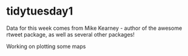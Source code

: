 # tidytuesday1
Data for this week comes from Mike Kearney - author of the awesome rtweet package, as well as several other packages!

Working on plotting some maps


